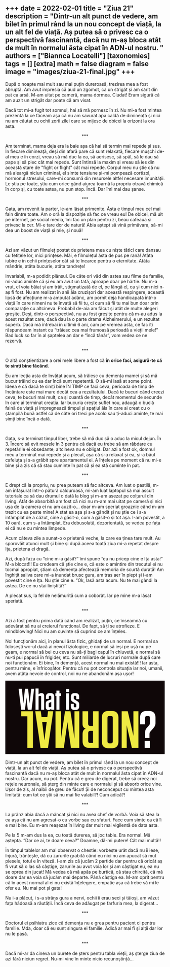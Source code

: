 
+++
date = 2022-02-01
title = "Ziua 21"
description = "Dintr-un alt punct de vedere, am bilet în primul rând la un nou concept de viață, la un alt fel de viață. Aș putea să o privesc ca o perspectivă fascinantă, dacă nu m-aș bloca atât de mult în normalul ăsta cipat în ADN-ul nostru. "
authors = ["Biannca Locatelli"]
[taxonomies]
tags = []
[extra]
math = false
diagram = false
image = "images/ziua-21-final.jpg"
+++
---

După o noapte mai mult sau mai puțin dureroasă, trezirea mea a fost abruptă. Am avut impresia că aud un zgomot, ca un strigăt și am sărit din pat ca arsă. M-am uitat pe cameră, mama dormea. Ciudat! Eram sigură că am auzit un strigăt dar poate că am visat.

Dacă tot mi-a fugit tot somnul, hai să mă pornesc în zi. Nu mi-a fost mintea prezentă la ce făceam așa că nu am savurat apa caldă de dimineață și nici nu am căutat cu ochii zorii zilei care se mijesc de obicei la orizont la ora asta.

<p style="text-align: center;">***</p>

Am terminat, mama deja era la baie așa că hai să termin mai repede și sus. În fiecare dimineață, deși din afară pare că sunt relaxată, fiecare mușchi de-al meu e în corzi, vreau să mă duc la ea, să aerisesc, să spăl, să le dau să pape și să plec cât mai repede. Sunt întinsă la maxim și vreau să ies din această stare de "fight or flight" cât mai repede. Corpul meu nu știe că nu mă aleargă niciun criminal, el simte tensiune și-mi pompează cortizol, hormonul stresului, care-mi consumă din resursele altfel necesare imunității. Le știu pe toate, știu cum orice gând aiurea toarnă la propriu otravă chimică în corp și, cu toate astea, nu pun stop. Încă. Dar îmi mai dau șanse.

<p style="text-align: center;">***</p>

Gata, am revenit la parter, le-am lăsat primenite. Ăsta e timpul meu cel mai fain dintre toate. Am o oră la dispoziție să fac ce vreau eu! De obicei, mă uit pe internet, pe social media, îmi fac un plan pentru zi, beau cafeaua și privesc la cer. Mi-e tare dor de natură! Abia aștept să vină primăvara, să-mi dea un boost de viață și mie, și nouă!

<p style="text-align: center;">***</p>

Azi am văzut un filmuleț postat de prietena mea cu niște tătici care dansau cu fetițele lor, mici prințese. Măi, e filmulețul ăsta de pus pe rană! Atâta iubire e în ochii prințeselor cât să te încarce pentru o eternitate. Atâta mândrie, atâta bucurie, atâta tandrețe!

Invariabil, m-a podidit plânsul. De câte ori văd din astea sau filme de familie, mi-aduc aminte că și eu am avut un tată, aproape doar pe hârtie. Nu m-a vrut, el voia băiat și am trăit, stigmatizată de el, pe lângă el, ca și cum nici n-aș fi fost. Nu am realizat în anii ăia cruzișori dar această respingere, această lipsă de afecțiune m-a amputat adânc, am pornit deja handicapată într-o viață în care nimeni nu te învață să fii tu, ci cum să fii tu mai bun doar prin comparație cu altcineva. Probabil de-aia am făcut și atât de multe alegeri greșite. Deși, dintr-o perspectivă, nu au fost greșite pentru că m-au adus la acest rezultat care, dacă dau la o parte drama Alzheimerului, e un rezultat superb. Dacă mă întrebai în ultimii 6 ani, cam pe vremea asta, ce fac îți răspundeam instant cu “trăiesc cea mai frumoasă perioadă a vieții mele!” Bad luck so far în al șaptelea an dar e “încă tânăr”, vom vedea ce ne rezervă.

<p style="text-align: center;">***</p>

O altă conștientizare a orei mele libere a fost că **în orice faci, asigură-te că te simți bine făcând**.

Eu am lecția asta de învățat acum, să trăiesc cu demența mamei și să mă bucur trăind cu ea dar încă sunt repetentă. O să-mi iasă at some point. Ideea e că dacă te simți bine ÎN TIMP ce faci ceva, perioada de timp de încântare este mai mare decât cea a rezultatului. Dacă te bucuri când creezi ceva, te bucuri mai mult, ca și cuantă de timp, decât momentul de secunde în care ai terminat creația. Iar bucuria crește suflet nou, adaugă o buclă faină de viață și impregnează timpul și spațiul ăla în care ai creat cu o ștampilă bună astfel că de câte ori treci pe acolo sau ți-aduci aminte, te mai simți bine încă o dată.

<p style="text-align: center;">***</p>

Gata, s-a terminat timpul liber, trebe să mă duc să o aduc la micul dejun. În 3. Încerc să evit mesele în 3 pentru că dacă eu trebe să am răbdare cu repetările ei obsedante, altcineva nu e obligat. Dar azi a fost ok, domnul meu a terminat mai repede și a plecat, așa că s-a relaxat și ea, și-a băut cafeluța și s-a grăbit spre apartamentul ei. A înțeles pe moment că nu mi-e bine și a zis că să stau cuminte în pat că și ea stă cuminte în pat.

<p style="text-align: center;">***</p>

E drept că la propriu, nu prea puteam să fac altceva. Am luat o pastilă, m-am înfășurat într-o pătură călduroasă, mi-am luat laptopul să mai ascult tutoriale ca să dau drumul o dată la blog și m-am așezat pe colțarul din living. Atât de absorbită am fost că nici nu m-am mai uitat pe cameră și nici ușa de la camera ei nu am auzit-o… doar m-am speriat groaznic când m-am trezit cu ea peste mine! A stat ea așa și s-a gândit și nu știe ce i s-a întâmplat de a căzut, cine a găsit-o, cum a găsit-o și tot așa. I-am povestit, a 10 oară, cum s-a întâmplat. Era debusolată, dezorientată, se vedea pe fața ei că nu e cu mintea limpede.

Acum câteva zile a sunat-o o prietenă veche, la care ea ținea tare mult. Au sporovăit atunci mult și bine și după aceea toată ziua mi-a repetat despre Ița, prietena ei dragă.

Azi, după faza cu “cine m-a găsit?” îmi spune “eu nu pricep cine e Ița asta!” M-a blocat!!! Eu credeam că știe cine e, că este o amintire din trecutul ei nu tocmai apropiat, știam că demența afectează memoria de scurtă durată! Am înghițit saliva care mi-a inundat brusc gura, am tras aer în piept și i-am povestit cine e Ița. Nu știe cine e. “Ok, lasă asta acum. Nu te mai gândi la astea. De ce nu stai liniștită?”

A plecat sus, la fel de nelămurită cum a coborât. Iar pe mine m-a lăsat speriată.

<p style="text-align: center;">***</p>

Azi a fost pentru prima dată când am realizat, puțin, ce înseamnă cu adevărat să nu ai creierul funcțional. De fapt, să ți se atrofieze. E mindblowing! Nici nu am cuvinte să cuprind ce am înțeles.

Noi funcționăm aici, în planul ăsta fizic, ghidați de un normal. E normal sa folosești wc-ul dacă ai nevoi fiziologice, e normal să ieși pe ușă nu pe geam, e normal să bei cu ceva nu să-ți bagi capul în chiuvetă, e normal să nu-ti pui papucii în frigider, etc. Sunt miliarde de lucruri normale după care noi funcționăm. Ei bine, în demență, acest normal nu mai există!!! Iar asta, pentru mine, e înfricoșător. Pentru că nu pot controla situația iar noi, umanii, avem atâta nevoie de control, noi nu ne abandonăm așa ușor!


<div class="flex justify-center">
  <img src="images/normal-1024x472.png" />
</div>

Dintr-un alt punct de vedere, am bilet în primul rând la un nou concept de viață, la un alt fel de viață. Aș putea să o privesc ca o perspectivă fascinantă dacă nu m-aș bloca atât de mult în normalul ăsta cipat în ADN-ul nostru. Dar acum, nu pot. Pentru că e greu de digerat, trebe să creez noi rețele neuronale, să șterg din minte care e normalul și să absorb orice vine. Ușor de zis, al naibii de greu de făcut! Și de neconceput cu mintea asta limitată: cum tot ce știi să nu mai fie valabil?! Cum adică?!

<p style="text-align: center;">***</p>

La prânz abia dacă a mâncat și nici nu avea chef de vorbă. Voia să stea la ea așa că nu am agresat-o cu vorbe sau cu sfaturi. Face cum simte ea că îi e mai bine. Eu m-am reașezat în living dar mult mai vigilentă de data asta.

Pe la 5 m-am dus la ea, cu toată durerea, să joc table. Era normal. Mă aștepta. ”Dar ce ai, te doare ceva?” Doamne, dă-mi putere! Cât mai multă!!

În timpul tablelor am mai observat o chestie: vorbește urât dacă nu îi iese, înjură, trântește, dă cu zarurile grabită când eu nici nu am apucat să mut piesele, totul e în viteză. I-am zis că jucăm 2 partide dar pentru că oricât aș fi vrut să o las să câștige, zarurile au avut voia lor și am câștigat eu, ea nu se oprea din jucat! Mă vedea că mă apăs pe burtică, că stau chircită, că mă doare dar ea voia să jucăm mai departe. Până câștiga ea. M-am oprit pentru că în acest normal al ei nu există înțelegere, empatie așa că trebe să mi le ofer eu. Nu mai pot și gata!

Nu i-a plăcut, i s-a strâns gura a nervi, ochii îi erau seci și tăioși, am văzut fața hâdoasă a răutății. Încă ceva de adăugat pe farfuria mea, la digerat…

<p style="text-align: center;">***</p>

Doctorul ei psihiatru zice că demența nu e grea pentru pacient ci pentru familie. Mda, doar că eu sunt singura ei familie. Adică ar mai fi și alții dar lor nu le pasă.

<p style="text-align: center;">***</p>

Dacă mi-ar da cineva un burete de șters pentru tabla vieții, aș șterge ziua de azi fără niciun regret. Nu-mi vine în minte nicio recunoștință…
